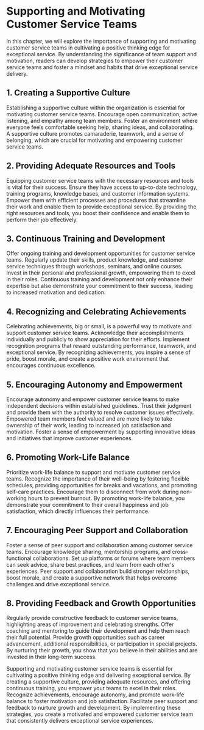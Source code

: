Supporting and Motivating Customer Service Teams
===========================================================

In this chapter, we will explore the importance of supporting and motivating customer service teams in cultivating a positive thinking edge for exceptional service. By understanding the significance of team support and motivation, readers can develop strategies to empower their customer service teams and foster a mindset and habits that drive exceptional service delivery.

**1. Creating a Supportive Culture**
------------------------------------

Establishing a supportive culture within the organization is essential for motivating customer service teams. Encourage open communication, active listening, and empathy among team members. Foster an environment where everyone feels comfortable seeking help, sharing ideas, and collaborating. A supportive culture promotes camaraderie, teamwork, and a sense of belonging, which are crucial for motivating and empowering customer service teams.

**2. Providing Adequate Resources and Tools**
---------------------------------------------

Equipping customer service teams with the necessary resources and tools is vital for their success. Ensure they have access to up-to-date technology, training programs, knowledge bases, and customer information systems. Empower them with efficient processes and procedures that streamline their work and enable them to provide exceptional service. By providing the right resources and tools, you boost their confidence and enable them to perform their job effectively.

**3. Continuous Training and Development**
------------------------------------------

Offer ongoing training and development opportunities for customer service teams. Regularly update their skills, product knowledge, and customer service techniques through workshops, seminars, and online courses. Invest in their personal and professional growth, empowering them to excel in their roles. Continuous training and development not only enhance their expertise but also demonstrate your commitment to their success, leading to increased motivation and dedication.

**4. Recognizing and Celebrating Achievements**
-----------------------------------------------

Celebrating achievements, big or small, is a powerful way to motivate and support customer service teams. Acknowledge their accomplishments individually and publicly to show appreciation for their efforts. Implement recognition programs that reward outstanding performance, teamwork, and exceptional service. By recognizing achievements, you inspire a sense of pride, boost morale, and create a positive work environment that encourages continuous excellence.

**5. Encouraging Autonomy and Empowerment**
-------------------------------------------

Encourage autonomy and empower customer service teams to make independent decisions within established guidelines. Trust their judgment and provide them with the authority to resolve customer issues effectively. Empowered team members feel valued and are more likely to take ownership of their work, leading to increased job satisfaction and motivation. Foster a sense of empowerment by supporting innovative ideas and initiatives that improve customer experiences.

**6. Promoting Work-Life Balance**
----------------------------------

Prioritize work-life balance to support and motivate customer service teams. Recognize the importance of their well-being by fostering flexible schedules, providing opportunities for breaks and vacations, and promoting self-care practices. Encourage them to disconnect from work during non-working hours to prevent burnout. By promoting work-life balance, you demonstrate your commitment to their overall happiness and job satisfaction, which directly influences their performance.

**7. Encouraging Peer Support and Collaboration**
-------------------------------------------------

Foster a sense of peer support and collaboration among customer service teams. Encourage knowledge sharing, mentorship programs, and cross-functional collaborations. Set up platforms or forums where team members can seek advice, share best practices, and learn from each other's experiences. Peer support and collaboration build stronger relationships, boost morale, and create a supportive network that helps overcome challenges and drive exceptional service.

**8. Providing Feedback and Growth Opportunities**
--------------------------------------------------

Regularly provide constructive feedback to customer service teams, highlighting areas of improvement and celebrating strengths. Offer coaching and mentoring to guide their development and help them reach their full potential. Provide growth opportunities such as career advancement, additional responsibilities, or participation in special projects. By nurturing their growth, you show that you believe in their abilities and are invested in their long-term success.

Supporting and motivating customer service teams is essential for cultivating a positive thinking edge and delivering exceptional service. By creating a supportive culture, providing adequate resources, and offering continuous training, you empower your teams to excel in their roles. Recognize achievements, encourage autonomy, and promote work-life balance to foster motivation and job satisfaction. Facilitate peer support and feedback to nurture growth and development. By implementing these strategies, you create a motivated and empowered customer service team that consistently delivers exceptional service experiences.
